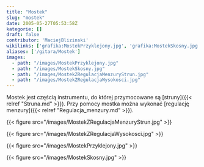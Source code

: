 ```yaml
---
title: "Mostek"
slug: "mostek"
date: 2005-05-27T05:53:58Z
kategorie: []
draft: false
contributor: 'MaciejBlizinski'
wikilinks: ['grafika:MostekPrzyklejony.jpg', 'grafika:MostekSkosny.jpg', 'grafika:MostekZRegulacjaMenzuryStrun.jpg', 'grafika:MostekZRegulacjaWysokosci.jpg', 'regulacja_menzury', 'struna']
aliases: ['/gitara/Mostek']
images:
  - path: "/images/MostekPrzyklejony.jpg"
  - path: "/images/MostekSkosny.jpg"
  - path: "/images/MostekZRegulacjaMenzuryStrun.jpg"
  - path: "/images/MostekZRegulacjaWysokosci.jpg"
---
```

Mostek jest częścią instrumentu, do której przymocowane są
[struny]({{< relref "Struna.md" >}}). Przy pomocy mostka można wykonać [regulację
menzury]({{< relref "Regulacja_menzury.md" >}}).

{{< figure src="/images/MostekZRegulacjaMenzuryStrun.jpg" >}}

{{< figure src="/images/MostekZRegulacjaWysokosci.jpg" >}}

{{< figure src="/images/MostekPrzyklejony.jpg" >}}

{{< figure src="/images/MostekSkosny.jpg" >}}